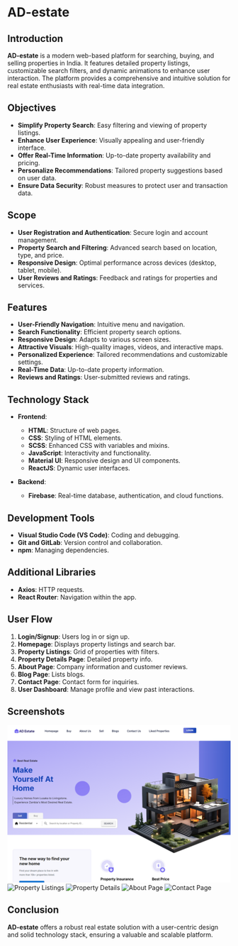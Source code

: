 # AD-estate

## Introduction

**AD-estate** is a modern web-based platform for searching, buying, and selling properties in India. It features detailed property listings, customizable search filters, and dynamic animations to enhance user interaction. The platform provides a comprehensive and intuitive solution for real estate enthusiasts with real-time data integration.

## Objectives

- **Simplify Property Search**: Easy filtering and viewing of property listings.
- **Enhance User Experience**: Visually appealing and user-friendly interface.
- **Offer Real-Time Information**: Up-to-date property availability and pricing.
- **Personalize Recommendations**: Tailored property suggestions based on user data.
- **Ensure Data Security**: Robust measures to protect user and transaction data.

## Scope

- **User Registration and Authentication**: Secure login and account management.
- **Property Search and Filtering**: Advanced search based on location, type, and price.
- **Responsive Design**: Optimal performance across devices (desktop, tablet, mobile).
- **User Reviews and Ratings**: Feedback and ratings for properties and services.

## Features

- **User-Friendly Navigation**: Intuitive menu and navigation.
- **Search Functionality**: Efficient property search options.
- **Responsive Design**: Adapts to various screen sizes.
- **Attractive Visuals**: High-quality images, videos, and interactive maps.
- **Personalized Experience**: Tailored recommendations and customizable settings.
- **Real-Time Data**: Up-to-date property information.
- **Reviews and Ratings**: User-submitted reviews and ratings.

## Technology Stack

- **Frontend**:
  - **HTML**: Structure of web pages.
  - **CSS**: Styling of HTML elements.
  - **SCSS**: Enhanced CSS with variables and mixins.
  - **JavaScript**: Interactivity and functionality.
  - **Material UI**: Responsive design and UI components.
  - **ReactJS**: Dynamic user interfaces.

- **Backend**:
  - **Firebase**: Real-time database, authentication, and cloud functions.

## Development Tools

- **Visual Studio Code (VS Code)**: Coding and debugging.
- **Git and GitLab**: Version control and collaboration.
- **npm**: Managing dependencies.

## Additional Libraries

- **Axios**: HTTP requests.
- **React Router**: Navigation within the app.

## User Flow

1. **Login/Signup**: Users log in or sign up.
2. **Homepage**: Displays property listings and search bar.
3. **Property Listings**: Grid of properties with filters.
4. **Property Details Page**: Detailed property info.
5. **About Page**: Company information and customer reviews.
6. **Blog Page**: Lists blogs.
7. **Contact Page**: Contact form for inquiries.
8. **User Dashboard**: Manage profile and view past interactions.

## Screenshots

![Homepage](https://github.com/DevanshuRastogi/my_real_estate/blob/main/Screenshot%202024-08-30%20105012.png)
![Property Listings](path/to/property-listings-image.png)
![Property Details](path/to/property-details-image.png)
![About Page](path/to/about-page-image.png)
![Contact Page](path/to/contact-page-image.png)

## Conclusion

**AD-estate** offers a robust real estate solution with a user-centric design and solid technology stack, ensuring a valuable and scalable platform.

